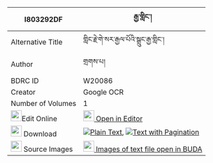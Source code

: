 |I803292DF|རྒྱ་གླིང་། 
| --- | --- 
|Alternative Title |གླིང་རྗེ་གེ་སར་རྒྱལ་པོའི་སྒྲུང་རྒྱ་གླིང་།
|Author| གྲགས་པ།
|BDRC ID | W20086
|Creator | Google OCR
|Number of Volumes| 1
|<img width="25" src="https://img.icons8.com/color/25/000000/edit-property.png">Edit Online| [<img width="25" src="https://avatars.githubusercontent.com/u/45091458?s=200&v=4"> Open in Editor](http://editor.openpecha.org/I803292DF)
|<img width="25" src="https://img.icons8.com/fluent/48/000000/download-2.png"/>  Download | [![](https://img.icons8.com/color/20/000000/txt.png)Plain Text](https://github.com/Openpecha/I803292DF/releases/download/v1/gyaling_plain_I803292DF.zip), [![](https://img.icons8.com/color/20/000000/txt.png)Text with Pagination](https://github.com/Openpecha/I803292DF/releases/download/v1/gyaling_pages_I803292DF.zip)
|<img width="25" src="https://img.icons8.com/plasticine/100/000000/pictures-folder.png"/>  Source Images | [<img width="25" src="https://library.bdrc.io/icons/BUDA-small.svg"> Images of text file open in BUDA](https://library.bdrc.io/show/bdr:W20086)